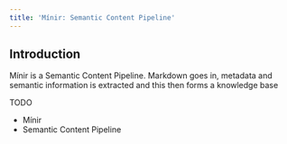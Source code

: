 ```yaml
---
title: 'Mínir: Semantic Content Pipeline'
---
```


## Introduction

Mínir is a Semantic Content Pipeline. Markdown goes in, metadata and semantic information is extracted and this then forms a knowledge base

TODO
- Mínir
- Semantic Content Pipeline

